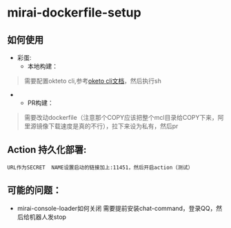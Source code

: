 # mirai-dockerfile-setup
## 如何使用
* 彩蛋:
    * 本地构建：
> 需要配置okteto cli,参考[oketo cli文档](https://www.okteto.com/docs/cloud/okteto-cli)，然后执行sh
*
    * PR构建：
> 需要改动dockerfile（注意那个COPY应该把整个mcl目录给COPY下来，阿里源镜像下载速度是真的不行），拉下来设为私有，然后pr
## Action 持久化部署:
    URL作为SECRET  NAME设置启动的链接加上:11451，然后开启action（测试）
## 可能的问题：
- mirai-console-loader如何关闭
需要提前安装chat-command，登录QQ，然后给机器人发stop
